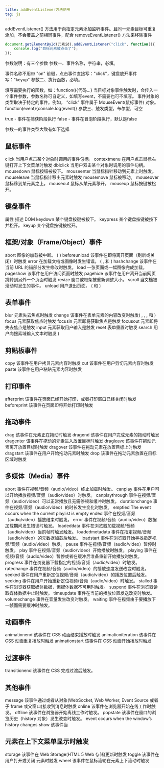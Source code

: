```yaml
---
title: addEventListener方法使用
tag: js
---
```


 addEventListener() 方法用于向指定元素添加监听事件。且同一元素目标可重复添加，不会覆盖之前相同事件，配合 removeEventListener() 方法来移除事件

```js
document.getElementById(元素id).addEventListener("click", function(){
    console.log("目标元素被点击了");
});
```


参数说明：有三个参数
参数一、事件名称，字符串，必填。

事件名称不用带 "on" 前缀，点击事件直接写："click"，键盘放开事件写："keyup"
参数二、执行函数，必填。

填写需要执行的函数，如：function(){代码...} 
当目标对象事件触发时，会传入一个事件参数，参数名称可自定义，如填写event，不需要也可不填写。 事件对象的类型取决于特定的事件。例如， “click” 事件属于 MouseEvent(鼠标事件) 对象。
function(event){console.log(event)}
参数三、触发类型，布尔型，可空 

true - 事件在捕获阶段执行
false - 事件在冒泡阶段执行，默认是false

参数一的事件类型大致有如下选择

## 鼠标事件
click 当用户点击某个对象时调用的事件句柄。
contextmenu 在用户点击鼠标右键打开上下文菜单时触发
dblclick 当用户双击某个对象时调用的事件句柄。
mousedown 鼠标按钮被按下。
mouseenter 当鼠标指针移动到元素上时触发。
mouseleave 当鼠标指针移出元素时触发
mousemove 鼠标被移动。
mouseover 鼠标移到某元素之上。
mouseout 鼠标从某元素移开。
mouseup 鼠标按键被松开。

## 键盘事件
属性 描述 DOM
keydown 某个键盘按键被按下。
keypress 某个键盘按键被按下并松开。
keyup 某个键盘按键被松开。

## 框架/对象（Frame/Object）事件
abort 图像的加载被中断。 ( )
beforeunload 该事件在即将离开页面（刷新或关闭）时触发
error 在加载文档或图像时发生错误。 ( , 和 )
hashchange 该事件在当前 URL 的锚部分发生修改时触发。
load 一张页面或一幅图像完成加载。
pageshow 该事件在用户访问页面时触发
pagehide 该事件在用户离开当前网页跳转到另外一个页面时触发
resize 窗口或框架被重新调整大小。
scroll 当文档被滚动时发生的事件。
unload 用户退出页面。 ( 和 )

## 表单事件
blur 元素失去焦点时触发
change 该事件在表单元素的内容改变时触发( , , , 和 )
focus 元素获取焦点时触发
focusin 元素即将获取焦点是触发
focusout 元素即将失去焦点是触发
input 元素获取用户输入是触发
reset 表单重置时触发
search 用户向搜索域输入文本时触发 (

## 剪贴板事件
copy 该事件在用户拷贝元素内容时触发
cut 该事件在用户剪切元素内容时触发
paste 该事件在用户粘贴元素内容时触发

## 打印事件
afterprint 该事件在页面已经开始打印，或者打印窗口已经关闭时触发
beforeprint 该事件在页面即将开始打印时触发

## 拖动事件
drag 该事件在元素正在拖动时触发
dragend 该事件在用户完成元素的拖动时触发
dragenter 该事件在拖动的元素进入放置目标时触发
dragleave 该事件在拖动元素离开放置目标时触发
dragover 该事件在拖动元素在放置目标上时触发
dragstart 该事件在用户开始拖动元素时触发
drop 该事件在拖动元素放置在目标区域时触发

## 多媒体（Media）事件
abort 事件在视频/音频（audio/video）终止加载时触发。
canplay 事件在用户可以开始播放视频/音频（audio/video）时触发。
canplaythrough 事件在视频/音频（audio/video）可以正常播放且无需停顿和缓冲时触发。
durationchange 事件在视频/音频（audio/video）的时长发生变化时触发。
emptied The event occurs when the current playlist is empty
ended 事件在视频/音频（audio/video）播放结束时触发。
error 事件在视频/音频（audio/video）数据加载期间发生错误时触发。
loadeddata 事件在浏览器加载视频/音频（audio/video）当前帧时触发触发。
loadedmetadata 事件在指定视频/音频（audio/video）的元数据加载后触发。
loadstart 事件在浏览器开始寻找指定视频/音频（audio/video）触发。
pause 事件在视频/音频（audio/video）暂停时触发。
play 事件在视频/音频（audio/video）开始播放时触发。
playing 事件在视频/音频（audio/video）暂停或者在缓冲后准备重新开始播放时触发。
progress 事件在浏览器下载指定的视频/音频（audio/video）时触发。
ratechange 事件在视频/音频（audio/video）的播放速度发送改变时触发。
seeked 事件在用户重新定位视频/音频（audio/video）的播放位置后触发。
seeking 事件在用户开始重新定位视频/音频（audio/video）时触发。
stalled 事件在浏览器获取媒体数据，但媒体数据不可用时触发。
suspend 事件在浏览器读取媒体数据中止时触发。
timeupdate 事件在当前的播放位置发送改变时触发。
volumechange 事件在音量发生改变时触发。
waiting 事件在视频由于要播放下一帧而需要缓冲时触发。

## 动画事件
animationend 该事件在 CSS 动画结束播放时触发
animationiteration 该事件在 CSS 动画重复播放时触发
animationstart 该事件在 CSS 动画开始播放时触发

## 过渡事件
transitionend 该事件在 CSS 完成过渡后触发。

## 其他事件
message 该事件通过或者从对象(WebSocket, Web Worker, Event Source 或者子 frame 或父窗口)接收到消息时触发
online 该事件在浏览器开始在线工作时触发。
offline 该事件在浏览器开始离线工作时触发。
popstate 该事件在窗口的浏览历史（history 对象）发生改变时触发。 event occurs when the window’s history changes
show 该事件当

## 元素在上下文菜单显示时触发
storage 该事件在 Web Storage(HTML 5 Web 存储)更新时触发
toggle 该事件在用户打开或关闭 元素时触发
wheel 该事件在鼠标滚轮在元素上下滚动时触发
